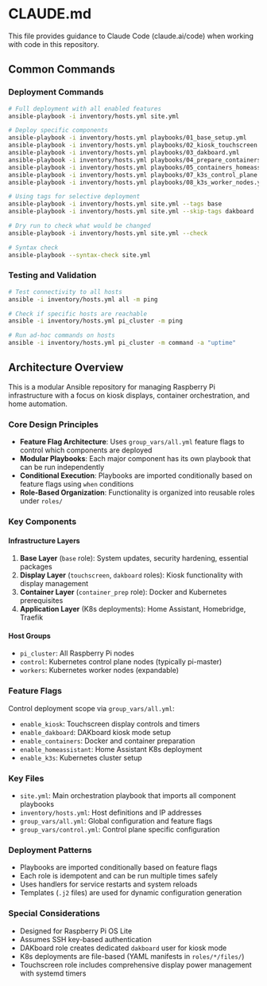 # CLAUDE.md

This file provides guidance to Claude Code (claude.ai/code) when working with code in this repository.

## Common Commands

### Deployment Commands
```bash
# Full deployment with all enabled features
ansible-playbook -i inventory/hosts.yml site.yml

# Deploy specific components
ansible-playbook -i inventory/hosts.yml playbooks/01_base_setup.yml
ansible-playbook -i inventory/hosts.yml playbooks/02_kiosk_touchscreen.yml
ansible-playbook -i inventory/hosts.yml playbooks/03_dakboard.yml
ansible-playbook -i inventory/hosts.yml playbooks/04_prepare_containers.yml
ansible-playbook -i inventory/hosts.yml playbooks/05_containers_homeassistant.yml
ansible-playbook -i inventory/hosts.yml playbooks/07_k3s_control_plane.yml
ansible-playbook -i inventory/hosts.yml playbooks/08_k3s_worker_nodes.yml

# Using tags for selective deployment
ansible-playbook -i inventory/hosts.yml site.yml --tags base
ansible-playbook -i inventory/hosts.yml site.yml --skip-tags dakboard

# Dry run to check what would be changed
ansible-playbook -i inventory/hosts.yml site.yml --check

# Syntax check
ansible-playbook --syntax-check site.yml
```

### Testing and Validation
```bash
# Test connectivity to all hosts
ansible -i inventory/hosts.yml all -m ping

# Check if specific hosts are reachable
ansible -i inventory/hosts.yml pi_cluster -m ping

# Run ad-hoc commands on hosts
ansible -i inventory/hosts.yml pi_cluster -m command -a "uptime"
```

## Architecture Overview

This is a modular Ansible repository for managing Raspberry Pi infrastructure with a focus on kiosk displays, container orchestration, and home automation.

### Core Design Principles
- **Feature Flag Architecture**: Uses `group_vars/all.yml` feature flags to control which components are deployed
- **Modular Playbooks**: Each major component has its own playbook that can be run independently
- **Conditional Execution**: Playbooks are imported conditionally based on feature flags using `when` conditions
- **Role-Based Organization**: Functionality is organized into reusable roles under `roles/`

### Key Components

#### Infrastructure Layers
1. **Base Layer** (`base` role): System updates, security hardening, essential packages
2. **Display Layer** (`touchscreen`, `dakboard` roles): Kiosk functionality with display management
3. **Container Layer** (`container_prep` role): Docker and Kubernetes prerequisites
4. **Application Layer** (K8s deployments): Home Assistant, Homebridge, Traefik

#### Host Groups
- `pi_cluster`: All Raspberry Pi nodes
- `control`: Kubernetes control plane nodes (typically pi-master)
- `workers`: Kubernetes worker nodes (expandable)

### Feature Flags
Control deployment scope via `group_vars/all.yml`:
- `enable_kiosk`: Touchscreen display controls and timers
- `enable_dakboard`: DAKboard kiosk mode setup
- `enable_containers`: Docker and container preparation
- `enable_homeassistant`: Home Assistant K8s deployment
- `enable_k3s`: Kubernetes cluster setup

### Key Files
- `site.yml`: Main orchestration playbook that imports all component playbooks
- `inventory/hosts.yml`: Host definitions and IP addresses
- `group_vars/all.yml`: Global configuration and feature flags
- `group_vars/control.yml`: Control plane specific configuration

### Deployment Patterns
- Playbooks are imported conditionally based on feature flags
- Each role is idempotent and can be run multiple times safely
- Uses handlers for service restarts and system reloads
- Templates (`.j2` files) are used for dynamic configuration generation

### Special Considerations
- Designed for Raspberry Pi OS Lite
- Assumes SSH key-based authentication
- DAKboard role creates dedicated `dakboard` user for kiosk mode
- K8s deployments are file-based (YAML manifests in `roles/*/files/`)
- Touchscreen role includes comprehensive display power management with systemd timers
